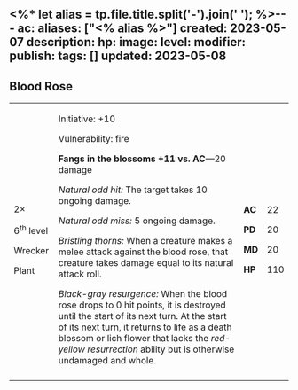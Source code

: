 <%* let alias = tp.file.title.split('-').join(' '); %>---
ac: 
aliases: ["<% alias %>"]
created: 2023-05-07
description: 
hp: 
image: 
level: 
modifier: 
publish: 
tags: []
updated: 2023-05-08
---

## Blood Rose

<table>
<colgroup>
<col style="width: 16%" />
<col style="width: 71%" />
<col style="width: 5%" />
<col style="width: 6%" />
</colgroup>
<tbody>
<tr class="odd">
<td><p>2×</p>
<p>6<sup>th</sup> level</p>
<p>Wrecker</p>
<p>Plant</p></td>
<td><p>Initiative: +10</p>
<p>Vulnerability: fire</p>
<p><strong>Fangs in the blossoms +11 vs. AC</strong>—20 damage</p>
<p><em>Natural odd hit:</em> The target takes 10 ongoing damage.</p>
<p><em>Natural odd miss:</em> 5 ongoing damage.</p>
<p><em>Bristling thorns:</em> When a creature makes a melee attack
against the blood rose, that creature takes damage equal to its natural
attack roll.</p>
<p><em>Black-gray resurgence:</em> When the blood rose drops to 0 hit
points, it is destroyed until the start of its next turn. At the start
of its next turn, it returns to life as a death blossom or lich flower
that lacks the <em>red-yellow resurrection</em> ability but is otherwise
undamaged and whole.</p></td>
<td><p><strong>AC</strong></p>
<p><strong>PD</strong></p>
<p><strong>MD</strong></p>
<p><strong>HP</strong></p></td>
<td><p>22</p>
<p>20</p>
<p>20</p>
<p>110</p></td>
</tr>
<tr class="even">
<td></td>
<td></td>
<td></td>
<td></td>
</tr>
</tbody>
</table>
